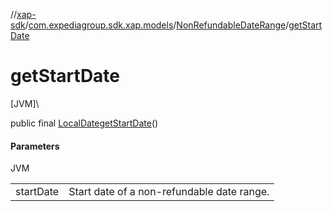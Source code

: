 //[xap-sdk](../../../index.md)/[com.expediagroup.sdk.xap.models](../index.md)/[NonRefundableDateRange](index.md)/[getStartDate](get-start-date.md)

# getStartDate

[JVM]\

public final [LocalDate](https://docs.oracle.com/javase/8/docs/api/java/time/LocalDate.html)[getStartDate](get-start-date.md)()

#### Parameters

JVM

| | |
|---|---|
| startDate | Start date of a non-refundable date range. |
